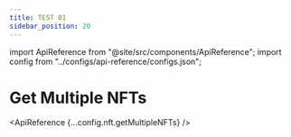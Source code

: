 ```yaml
---
title: TEST 01
sidebar_position: 20
---
```





import ApiReference from "@site/src/components/ApiReference";
import config from "../configs/api-reference/configs.json";


# Get Multiple NFTs

<ApiReference {...config.nft.getMultipleNFTs} />